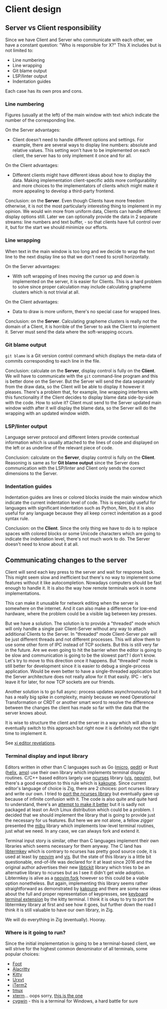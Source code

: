 # Client design

## Server vs Client responsibility

Since we have Client and Server who communicate with each other, we have a
constant question: "Who is responsible for X?" This X includes but is not
limited to:
* Line numbering
* Line wrapping 
* Git blame output 
* LSP/linter output 
* Indentation guides

Each case has its own pros and cons.

### Line numbering

Figures (usually at the left) of the main window with text which indicate the
number of the corresponding line.

On the Server advantages: 
* Client doesn't need to handle different options and settings. For example,
  there are several ways to display line numbers: absolute and relative values.
  This setting won't have to be implemented on each client, the server has to
  only implement it once and for all.

On the Client advantages: 
* Different clients might have different ideas about how to display the data.
  Making implementation client-specific adds more configurability and more
  choices to the implementators of clients which might make it more appealing to
  develop a third-party frontend.

Conclusion: on the **Server**. Even though Clients have more freedom otherwise,
it is not the most particularly interesting thing to implement in my opinion. We
would win more from uniform data, Clients can handle different display options
still. Later we can optionally provide the data in 2 separate streams: line
numbers and text buffer, - so that clients have full control over it, but for
the start we should minimize our efforts.

### Line wrapping

When text in the main window is too long and we decide to wrap the text line to
the next display line so that we don't need to scroll horizontally.

On the Server advantages: 
* With soft wrapping of lines moving the cursor up and down is implemented on
  the server, it is easier for Clients. This is a hard problem to solve since
  proper calculation may include calculating grapheme clusters which is not
  trivial at all.

On the Client advantages: 
* Data to draw is more uniform, there's no special case for wrapped lines.

Conclusion: on the **Server**. Calculating grapheme clusters is really not the
domain of a Client, it is horrible of the Server to ask the Client to implement
it. Server must send the data where the soft-wrapping occurs.

### Git blame output

`git blame` is a Git version control command which displays the meta-data of
commits corresponding to each line in the file.

Conclusion: calculate on the **Server**, display control is fully on the
**Client**. We will have to communicate with the `git` command-line program and
this is better done on the Server. But the Server will send the data separately
from the draw data, so the Client will be able to display it however it
pleases. There's a problem that, for example, line wrapping interferes with this
functionality if the Client decides to display blame data side-by-side with the
code. How to solve it? Client must send to the Server updated main window width
after it will display the blame data, so the Server will do the wrapping with an
updated window width.

### LSP/linter output

Language server protocol and different linters provide contextual information
which is usually attached to the lines of code and displayed on the left or as
underline of the relevant piece of code.

Conclusion: calculate on the **Server**, display control is fully on the
**Client**. Reasoning is same as for **Git blame output** since the Server does
communication with the LSP/linter and Client only sends the correct dimensions
to the Server.

### Indentation guides

Indentation guides are lines or colored blocks inside the main window which
indicate the current indentation level of code. This is especially useful for
languages with significant indentation such as Python, Nim, but it is also
useful for any language because they all keep correct indentation as a good
syntax rule.

Conclusion: on the **Client**. Since the only thing we have to do is to replace
spaces with colored blocks or some Unicode characters which are going to
indicate the indentation level, there's not much work to do. The Server doesn't
need to know about it at all.

## Communicating changes to the server

Client will send each key press to the server and wait for response back.
This might seem slow and inefficient but there's no way to implement some
features without it like autocompletion. Nowadays computers should be
fast enough to handle it. It is also the way how remote terminals work
in some implementations.

This can make it unusable for network editing when the server is somewhere
on the internet. And it can also make a difference for low-end hardware,
where the problem could be a visible lag between key presses.

But we have a solution. The solution is to provide a "threaded" mode which will
only handle a single pair Client-Server without any way to attach additional
Clients to the Server. In "threaded" mode Client-Server pair will be just
different threads and not different processes. This will allow them to use some
other form of IPC instead of TCP sockets. But this is still very far in the
future. Are we even going to hit the barrier when the editor is going to be slow
and communication is going to be the slowest part? I don't know. Let's try to
move to this direction once it happens. But "threaded" mode is still better for
development since it is easier to debug a single-process application. Would be
even better to have a single-threaded application but the Server architecture
does not really allow for it that easily. IPC - let's leave it for later, for
now TCP sockets are our friends.

Another solution is to go full async: process updates asynchrounously but it has
a really big spike in complexity, mainly because we need Operational
Transformation or CRDT or another smart word to resolve the difference between
the changes the client has made so far with the data that the server knows
about.

It is wise to structure the client and the server in a way which will
allow to eventually switch to this approach but right now it is definitely
not the right time to implement it.

See [xi editor revelations](https://github.com/xi-editor/xi-editor/issues/1187#issuecomment-491473599).

### Terminal display and input library

Editors written in other than C languages such as Go ([micro], [qedit]) or Rust
([helix], [amp]) use their own library which implements terminal display
routines. C/C++ based editors largely use [ncurses] library ([vis], [neovim]),
but there's a good exception to this rule which is [kakoune]. Since current
editor's language of choice is Zig, there are 2 choices: port ncurses library
and write our own. I tried to [port the ncurses library] but eventually gave up
because of infinite confusion with it. The code is also quite and quite hard to
understand, there's an [attempt to make it better] but it is sadly not packaged
at least on Arch Linux distribution which could be a problem. I decided that we
should implement the library that is going to provide just the necessary for us
features. But here we are not alone, a fellow _zigger_ presented the [mibu]
library which implements low-level terminal routines, just what we need. In any
case, we can always fork and extend it.

Terminal input story is similar, other than C languages implement their own
libraries which seems necessary for them anyway. The C land has [libtermkey]
which is contrary to ncurses has pretty good source code, it is used at least by
[neovim] and [vis]. But the state of this library is a little bit questionable,
end-of-life was declared for it at least since 2016 and the original author
advertises their new [libtickit] library which tries to be an alternative
library to ncurses but as I see it didn't get wide adoption. Libtermkey is alive
as a [neovim fork] however so this could be a viable option nonetheless. But
again, implementing this library seems rather straightforward as demonstrated by
[kakoune] and there are some new ideas about the full and proper representation
of keypresses, see [keyboard terminal extension] by the kitty terminal. I think
it is okay to try to port the libtermkey library at first and see how it goes,
but further down the road I think it is still valuable to have our own library,
in Zig.

We will do everything in Zig (eventually). Hooray.

[ncurses]: https://en.wikipedia.org/wiki/Ncurses
[libtermkey]: http://www.leonerd.org.uk/code/libtermkey/
[port the ncurses library]: https://github.com/greenfork/zig-ncurses
[libtickit]: http://www.leonerd.org.uk/code/libtickit/
[neovim fork]: https://github.com/neovim/libtermkey
[keyboard terminal extension]: https://sw.kovidgoyal.net/kitty/keyboard-protocol.html
[attempt to make it better]: https://github.com/sabotage-linux/netbsd-curses
[mibu]: https://github.com/xyaman/mibu

[Kakoune]: https://github.com/mawww/kakoune
[amp]: https://github.com/jmacdonald/amp
[vis]: https://github.com/martanne/vis
[micro]: https://github.com/zyedidia/micro
[vy]: https://github.com/vyapp/vy
[neovim]: https://github.com/neovim/neovim
[helix]: https://github.com/helix-editor/helix
[xi]: https://xi-editor.io/
[qedit]: https://github.com/fivemoreminix/qedit
[kilo]: https://github.com/antirez/kilo
[moe]: https://github.com/fox0430/moe
[paravim]: https://github.com/paranim/paravim
[focus]: https://github.com/jamii/focus
[Emacs]: https://www.gnu.org/software/emacs/
[joe]: https://joe-editor.sourceforge.io/
[TextMate grammar]: https://macromates.com/manual/en/language_grammars


### Where is it going to run?

Since the initial implementation is going to be a terminal-based client, we
will strive for the highest common denominator of all terminals, some popular
choices:

* [Foot]
* [Alacritty]
* [Kitty]
* [Urxvt]
* [iTerm2]
* [tmux]
* [xterm]... oops sorry, [this is the one]
* [cygwin] - this is a terminal for Windows, a hard battle for sure

[Foot]: https://codeberg.org/dnkl/foot
[Alacritty]: https://github.com/alacritty/alacritty
[Kitty]: https://sw.kovidgoyal.net/kitty/
[Urxvt]: https://wiki.archlinux.org/title/Rxvt-unicode
[iTerm2]: https://iterm2.com/
[tmux]: https://github.com/tmux/tmux
[xterm]: https://github.com/xtermjs/xterm.js/
[this is the one]: https://invisible-island.net/xterm/
[cygwin]: https://www.cygwin.com/
